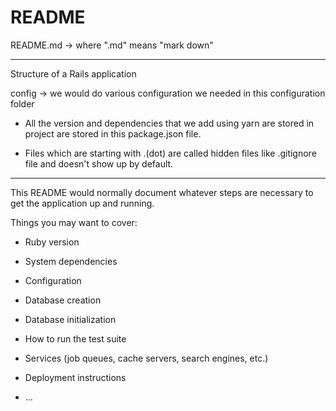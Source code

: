 # README 
README.md -> where ".md" means "mark down"


--------------------------------------------------------------------

Structure of a Rails application

config ->  we would do various configuration we needed in this configuration folder

- All the version and dependencies that we add using yarn are stored in project are stored in this package.json file.

- Files which are starting with .(dot) are called hidden files like .gitignore file and doesn't show up by default. 
--------------------------------------------------------------------


This README would normally document whatever steps are necessary to get the
application up and running.

Things you may want to cover:

* Ruby version

* System dependencies

* Configuration

* Database creation

* Database initialization

* How to run the test suite

* Services (job queues, cache servers, search engines, etc.)

* Deployment instructions

* ...
